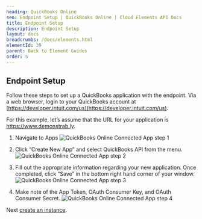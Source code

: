 ```yaml
---
heading: QuickBooks Online
seo: Endpoint Setup | QuickBooks Online | Cloud Elements API Docs
title: Endpoint Setup
description: Endpoint Setup
layout: docs
breadcrumbs: /docs/elements.html
elementId: 39
parent: Back to Element Guides
order: 5
---
```


## Endpoint Setup

Follow these steps to set up a QuickBooks application with the endpoint. Via a web browser, login to your QuickBooks account at [https://developer.intuit.com/us](https://developer.intuit.com/us).

For this example, let’s assume that the URL for your application is https://www.demonstrab.ly.

1. Navigate to Apps
![QuickBooks Online Connected App step 1](http://cloud-elements.com/wp-content/uploads/2014/10/QB1.gif)

2. Click “Create New App” and select QuickBooks API from the menu.
![QuickBooks Online Connected App step 2](http://cloud-elements.com/wp-content/uploads/2014/10/QB2.gif)

3. Fill out the appropriate information regarding your new application.  Once completed, click “Save” in the bottom right hand corner of your window.
![QuickBooks Online Connected App step 3](http://cloud-elements.com/wp-content/uploads/2014/10/QB3.gif)

4. Make note of the App Token, OAuth Consumer Key, and OAuth Consumer Secret.
![QuickBooks Online Connected App step 4](http://cloud-elements.com/wp-content/uploads/2014/10/QB4.gif)

Next [create an instance](quickbooksonline-create-instance.html).
